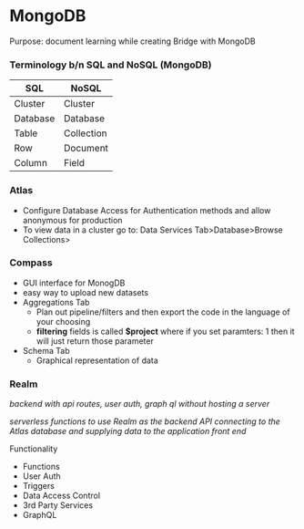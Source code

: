 # MongoDB

Purpose: document learning while creating Bridge with MongoDB

### Terminology b/n SQL and NoSQL (MongoDB)

| SQL      | NoSQL      |
| -------- | ---------- |
| Cluster  | Cluster    |
| Database | Database   |
| Table    | Collection |
| Row      | Document   |
| Column   | Field      |

### Atlas

- Configure Database Access for Authentication methods and allow anonymous for production
- To view data in a cluster go to: Data Services Tab>Database>Browse Collections>

### Compass

- GUI interface for MonogDB
- easy way to upload new datasets
- Aggregations Tab
  - Plan out pipeline/filters and then export the code in the language of your choosing
  - **filtering** fields is called **$project** where if you set paramters: 1 then it will just return those parameter
- Schema Tab
  - Graphical representation of data

### Realm

_backend with api routes, user auth, graph ql without hosting a server_

_serverless functions to use Realm as the backend API connecting to the Atlas database and supplying data to the application front end_

Functionality

- Functions
- User Auth
- Triggers
- Data Access Control
- 3rd Party Services
- GraphQL
